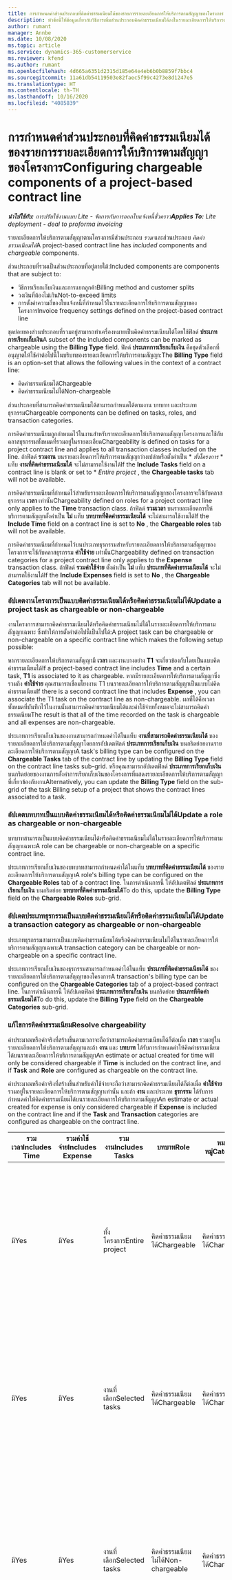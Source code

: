 ```yaml
---
title: การกำหนดค่าส่วนประกอบที่คิดค่าธรรมเนียมได้ของรายการรายละเอียดการให้บริการตามสัญญาของโครงการ
description: หัวข้อนี้ให้ข้อมูลเกี่ยวกับวิธีการเพิ่มส่วนประกอบคิดค่าธรรมเนียมได้ลงในรายละเอียดการให้บริการตามสัญญาใน Project Operations
author: rumant
manager: Annbe
ms.date: 10/08/2020
ms.topic: article
ms.service: dynamics-365-customerservice
ms.reviewer: kfend
ms.author: rumant
ms.openlocfilehash: 4d665a6351d2315d185e64e4eb6b0b8859f7bbc4
ms.sourcegitcommit: 11a61db54119503e82faec5f99c4273e8d1247e5
ms.translationtype: HT
ms.contentlocale: th-TH
ms.lasthandoff: 10/16/2020
ms.locfileid: "4085839"
---
```

# <a name="configuring-chargeable-components-of-a-project-based-contract-line"></a><span data-ttu-id="5b603-103">การกำหนดค่าส่วนประกอบที่คิดค่าธรรมเนียมได้ของรายการรายละเอียดการให้บริการตามสัญญาของโครงการ</span><span class="sxs-lookup"><span data-stu-id="5b603-103">Configuring chargeable components of a project-based contract line</span></span>

<span data-ttu-id="5b603-104">_**นำไปใช้กับ:** การปรับใช้งานแบบ Lite - จัดการกับการออกใบแจ้งหนี้ชั่วคราว_</span><span class="sxs-lookup"><span data-stu-id="5b603-104">_**Applies To:** Lite deployment - deal to proforma invoicing_</span></span>

<span data-ttu-id="5b603-105">รายละเอียดการให้บริการตามสัญญาตามโครงการมีส่วนประกอบ *รวม* และส่วนประกอบ *คิดค่าธรรมเนียมได้*</span><span class="sxs-lookup"><span data-stu-id="5b603-105">A project-based contract line has *included* components and *chargeable* components.</span></span>

<span data-ttu-id="5b603-106">ส่วนประกอบที่รวมเป็นส่วนประกอบที่อยู่ภายใต้:</span><span class="sxs-lookup"><span data-stu-id="5b603-106">Included components are components that are subject to:</span></span>

  - <span data-ttu-id="5b603-107">วิธีการเรียกเก็บเงินและการแยกลูกค้า</span><span class="sxs-lookup"><span data-stu-id="5b603-107">Billing method and customer splits</span></span>
  - <span data-ttu-id="5b603-108">วงเงินที่ต้องไม่เกิน</span><span class="sxs-lookup"><span data-stu-id="5b603-108">Not-to-exceed limits</span></span> 
  - <span data-ttu-id="5b603-109">การตั้งค่าความถี่ของใบแจ้งหนี้ที่กำหนดไว้ในรายละเอียดการให้บริการตามสัญญาของโครงการ</span><span class="sxs-lookup"><span data-stu-id="5b603-109">Invoice frequency settings defined on the project-based contract line</span></span>

<span data-ttu-id="5b603-110">ชุดย่อยของส่วนประกอบที่รวมอยู่สามารถทำเครื่องหมายเป็นคิดค่าธรรมเนียมได้โดยใช้ฟิลด์ **ประเภทการเรียกเก็บเงิน**</span><span class="sxs-lookup"><span data-stu-id="5b603-110">A subset of the included components can be marked as chargeable using the **Billing Type** field.</span></span> <span data-ttu-id="5b603-111">ฟิลด์ **ประเภทการเรียกเก็บเงิน** คือชุดตัวเลือกที่อนุญาตให้ใช้ค่าต่อไปนี้ในบริบทของรายละเอียดการให้บริการตามสัญญา:</span><span class="sxs-lookup"><span data-stu-id="5b603-111">The **Billing Type** field is an option-set that allows the following values in the context of a contract line:</span></span>

  - <span data-ttu-id="5b603-112">คิดค่าธรรมเนียมได้</span><span class="sxs-lookup"><span data-stu-id="5b603-112">Chargeable</span></span>
  - <span data-ttu-id="5b603-113">คิดค่าธรรมเนียมไม่ได้</span><span class="sxs-lookup"><span data-stu-id="5b603-113">Non-chargeable</span></span>

<span data-ttu-id="5b603-114">ส่วนประกอบที่สามารถคิดค่าธรรมเนียมได้สามารถกำหนดได้ตามงาน บทบาท และประเภทธุรกรรม</span><span class="sxs-lookup"><span data-stu-id="5b603-114">Chargeable components can be defined on tasks, roles, and transaction categories.</span></span>

<span data-ttu-id="5b603-115">การคิดค่าธรรมเนียมถูกกำหนดไว้ในงานสำหรับรายละเอียดการให้บริการตามสัญญาโครงการและใช้กับคลาสธุรกรรมทั้งหมดที่รวมอยู่ในรายละเอียด</span><span class="sxs-lookup"><span data-stu-id="5b603-115">Chargeability is defined on tasks for a project contract line and applies to all transaction classes included on the line.</span></span> <span data-ttu-id="5b603-116">ถ้าฟิลด์ **รวมงาน** บนรายละเอียดการให้บริการตามสัญญาว่างเปล่าหรือตั้งค่าเป็น \* *ทั้งโครงการ* \* แท็บ **งานที่คิดค่าธรรมเนียมได้** จะไม่สามารถใช้งานได้</span><span class="sxs-lookup"><span data-stu-id="5b603-116">If the **Include Tasks** field on a contract line is blank or set to \* *Entire project* , the **Chargeable tasks** tab will not be available.</span></span>

<span data-ttu-id="5b603-117">การคิดค่าธรรมเนียมที่กำหนดไว้สำหรับรายละเอียดการให้บริการตามสัญญาของโครงการจะใช้กับคลาสธุรกรรม **เวลา** เท่านั้น</span><span class="sxs-lookup"><span data-stu-id="5b603-117">Chargeability defined on roles for a project contract line only applies to the **Time** transaction class.</span></span> <span data-ttu-id="5b603-118">ถ้าฟิลด์ **รวมเวลา** บนรายละเอียดการให้บริการตามสัญญาตั้งค่าเป็น **ไม่** แท็บ **บทบาทที่คิดค่าธรรมเนียมได้** จะไม่สามารถใช้งานได้</span><span class="sxs-lookup"><span data-stu-id="5b603-118">If the **Include Time** field on a contract line is set to **No** , the **Chargeable roles** tab will not be available.</span></span>

<span data-ttu-id="5b603-119">การคิดค่าธรรมเนียมที่กำหนดไว้บนประเภทธุรกรรมสำหรับรายละเอียดการให้บริการตามสัญญาของโครงการจะใช้กับคลาสธุรกรรม **ค่าใช้จ่าย** เท่านั้น</span><span class="sxs-lookup"><span data-stu-id="5b603-119">Chargeability defined on transaction categories for a project contract line only applies to the **Expense** transaction class.</span></span> <span data-ttu-id="5b603-120">ถ้าฟิลด์ **รวมค่าใช้จ่าย** ตั้งค่าเป็น **ไม่** แท็บ **ประเภทที่คิดค่าธรรมเนียมได้** จะไม่สามารถใช้งานได้</span><span class="sxs-lookup"><span data-stu-id="5b603-120">If the **Include Expenses** field is set to **No** , the **Chargeable Categories** tab will not be available.</span></span>

### <a name="update-a-project-task-as-chargeable-or-non-chargeable"></a><span data-ttu-id="5b603-121">อัปเดตงานโครงการเป็นแบบคิดค่าธรรมเนียมได้หรือคิดค่าธรรมเนียมไม่ได้</span><span class="sxs-lookup"><span data-stu-id="5b603-121">Update a project task as chargeable or non-chargeable</span></span>

<span data-ttu-id="5b603-122">งานโครงการสามารถคิดค่าธรรมเนียมได้หรือคิดค่าธรรมเนียมไม่ได้ในรายละเอียดการให้บริการตามสัญญาเฉพาะ ซึ่งทำให้การตั้งค่าต่อไปนี้เป็นไปได้:</span><span class="sxs-lookup"><span data-stu-id="5b603-122">A project task can be chargeable or non-chargeable on a specific contract line which makes the following setup possible:</span></span>

<span data-ttu-id="5b603-123">หากรายละเอียดการให้บริการตามสัญญามี **เวลา** และงานบางอย่าง **T1** จะเกี่ยวข้องกับโดยเป็นแบบคิดค่าธรรมเนียมได้</span><span class="sxs-lookup"><span data-stu-id="5b603-123">If a project-based contract line includes **Time** and a certain task, **T1** is associated to it as chargeable.</span></span> <span data-ttu-id="5b603-124">หากมีรายละเอียดการให้บริการตามสัญญาซึ่งรวมถึง **ค่าใช้จ่าย** คุณสามารถเชื่อมโยงงาน T1 บนรายละเอียดการให้บริการตามสัญญาเป็นแบบไม่คิดค่าธรรมเนียม</span><span class="sxs-lookup"><span data-stu-id="5b603-124">If there is a second contract line that includes **Expense** , you can associate the T1 task on the contract line as non-chargeable.</span></span> <span data-ttu-id="5b603-125">ผลที่ได้คือเวลาทั้งหมดที่บันทึกไว้ในงานนั้นสามารถคิดค่าธรรมเนียมได้และค่าใช้จ่ายทั้งหมดจะไม่สามารถคิดค่าธรรมเนียม</span><span class="sxs-lookup"><span data-stu-id="5b603-125">The result is that all of the time recorded on the task is chargeable and all expenses are non-chargeable.</span></span>

<span data-ttu-id="5b603-126">ประเภทการเรียกเก็บเงินของงานสามารถกำหนดค่าได้ในแท็บ **งานที่สามารถคิดค่าธรรมเนียมได้** ของรายละเอียดการให้บริการตามสัญญาโดยการอัปเดตฟิลด์ **ประเภทการเรียกเก็บเงิน** บนกริดย่อยงานรายละเอียดการให้บริการตามสัญญา</span><span class="sxs-lookup"><span data-stu-id="5b603-126">A task's billing type can be configured on the **Chargeable Tasks** tab of the contract line by updating the **Billing Type** field on the contract line tasks sub-grid.</span></span> <span data-ttu-id="5b603-127">หรือคุณสามารถอัปเดตฟิลด์ **ประเภทการเรียกเก็บเงิน** บนกริดย่อยของงานการตั้งค่าการเรียกเก็บเงินของโครงการที่แสดงรายละเอียดการให้บริการตามสัญญาที่เกี่ยวข้องกับงาน</span><span class="sxs-lookup"><span data-stu-id="5b603-127">Alternatively, you can update the **Billing Type** field on the sub-grid of the task Billing setup of a project that shows the contract lines associated to a task.</span></span>

### <a name="update-a-role-as-chargeable-or-non-chargeable"></a><span data-ttu-id="5b603-128">อัปเดตบทบาทเป็นแบบคิดค่าธรรมเนียมได้หรือคิดค่าธรรมเนียมไม่ได้</span><span class="sxs-lookup"><span data-stu-id="5b603-128">Update a role as chargeable or non-chargeable</span></span>

<span data-ttu-id="5b603-129">บทบาทสามารถเป็นแบบคิดค่าธรรมเนียมได้หรือคิดค่าธรรมเนียมไม่ได้ในรายละเอียดการให้บริการตามสัญญาเฉพาะ</span><span class="sxs-lookup"><span data-stu-id="5b603-129">A role can be chargeable or non-chargeable on a specific contract line.</span></span>

<span data-ttu-id="5b603-130">ประเภทการเรียกเก็บเงินของบทบาทสามารถกำหนดค่าได้ในแท็บ **บทบาทที่คิดค่าธรรมเนียมได้** ของรายละเอียดการให้บริการตามสัญญา</span><span class="sxs-lookup"><span data-stu-id="5b603-130">A role's billing type can be configured on the **Chargeable Roles** tab of a contract line.</span></span> <span data-ttu-id="5b603-131">ในการดำเนินการนี้ ให้อัปเดตฟิลด์ **ประเภทการเรียกเก็บเงิน** บนกริดย่อย **บทบาทที่คิดค่าธรรมเนียมได้**</span><span class="sxs-lookup"><span data-stu-id="5b603-131">To do this, update the **Billing Type** field on the **Chargeable Roles** sub-grid.</span></span>

### <a name="update-a-transaction-category-as-chargeable-or-non-chargeable"></a><span data-ttu-id="5b603-132">อัปเดตประเภทธุรกรรมเป็นแบบคิดค่าธรรมเนียมได้หรือคิดค่าธรรมเนียมไม่ได้</span><span class="sxs-lookup"><span data-stu-id="5b603-132">Update a transaction category as chargeable or non-chargeable</span></span>

<span data-ttu-id="5b603-133">ประเภทธุรกรรมสามารถเป็นแบบคิดค่าธรรมเนียมได้หรือคิดค่าธรรมเนียมไม่ได้ในรายละเอียดการให้บริการตามสัญญาเฉพาะ</span><span class="sxs-lookup"><span data-stu-id="5b603-133">A transaction category can be chargeable or non-chargeable on a specific contract line.</span></span>

<span data-ttu-id="5b603-134">ประเภทการเรียกเก็บเงินของธุรกรรมสามารถกำหนดค่าได้ในแท็บ **ประเภทที่คิดค่าธรรมเนียมได้** ของรายละเอียดการให้บริการตามสัญญาของโครงการ</span><span class="sxs-lookup"><span data-stu-id="5b603-134">A transaction's billing type can be configured on the **Chargeable Categories** tab of a project-based contract line.</span></span> <span data-ttu-id="5b603-135">ในการดำเนินการนี้ ให้อัปเดตฟิลด์ **ประเภทการเรียกเก็บเงิน** บนกริดย่อย **ประเภทที่คิดค่าธรรมเนียมได้**</span><span class="sxs-lookup"><span data-stu-id="5b603-135">To do this, update the **Billing Type** field on the **Chargeable Categories** sub-grid.</span></span>

### <a name="resolve-chargeability"></a><span data-ttu-id="5b603-136">แก้ไขการคิดค่าธรรมเนียม</span><span class="sxs-lookup"><span data-stu-id="5b603-136">Resolve chargeability</span></span>

<span data-ttu-id="5b603-137">ค่าประมาณหรือค่าจริงที่สร้างขึ้นตามเวลาจะถือว่าสามารถคิดค่าธรรมเนียมได้ก็ต่อเมื่อ **เวลา** รวมอยู่ในรายละเอียดการให้บริการตามสัญญาและถ้า **งาน** และ **บทบาท** ได้รับการกำหนดค่าให้คิดค่าธรรมเนียมได้บนรายละเอียดการให้บริการตามสัญญา</span><span class="sxs-lookup"><span data-stu-id="5b603-137">An estimate or actual created for time will only be considered chargeable if **Time** is included on the contract line, and if **Task** and **Role** are configured as chargeable on the contract line.</span></span>

<span data-ttu-id="5b603-138">ค่าประมาณหรือค่าจริงที่สร้างขึ้นสำหรับค่าใช้จ่ายจะถือว่าสามารถคิดค่าธรรมเนียมได้ก็ต่อเมื่อ **ค่าใช้จ่าย** รวมอยู่ในรายละเอียดการให้บริการตามสัญญาเท่านั้น และถ้า **งาน** และประเภท **ธุรกรรม** ได้รับการกำหนดค่าให้คิดค่าธรรมเนียมได้บนรายละเอียดการให้บริการตามสัญญา</span><span class="sxs-lookup"><span data-stu-id="5b603-138">An estimate or actual created for expense is only considered chargeable if **Expense** is included on the contract line and if the **Task** and **Transaction** categories are configured as chargeable on the contract line.</span></span>


| <span data-ttu-id="5b603-139">รวมเวลา</span><span class="sxs-lookup"><span data-stu-id="5b603-139">Includes Time</span></span> | <span data-ttu-id="5b603-140">รวมค่าใช้จ่าย</span><span class="sxs-lookup"><span data-stu-id="5b603-140">Includes Expense</span></span> | <span data-ttu-id="5b603-141">รวมงาน</span><span class="sxs-lookup"><span data-stu-id="5b603-141">Includes Tasks</span></span> | <span data-ttu-id="5b603-142">บทบาท</span><span class="sxs-lookup"><span data-stu-id="5b603-142">Role</span></span>           | <span data-ttu-id="5b603-143">หมวดหมู่</span><span class="sxs-lookup"><span data-stu-id="5b603-143">Category</span></span>       | <span data-ttu-id="5b603-144">งาน</span><span class="sxs-lookup"><span data-stu-id="5b603-144">Task</span></span>                                                                                                      |
|---------------|------------------|----------------|----------------|----------------|-----------------------------------------------------------------------------------------------------------|
| <span data-ttu-id="5b603-145">มี</span><span class="sxs-lookup"><span data-stu-id="5b603-145">Yes</span></span>           | <span data-ttu-id="5b603-146">มี</span><span class="sxs-lookup"><span data-stu-id="5b603-146">Yes</span></span>              | <span data-ttu-id="5b603-147">ทั้งโครงการ</span><span class="sxs-lookup"><span data-stu-id="5b603-147">Entire project</span></span> | <span data-ttu-id="5b603-148">คิดค่าธรรมเนียมได้</span><span class="sxs-lookup"><span data-stu-id="5b603-148">Chargeable</span></span>     | <span data-ttu-id="5b603-149">คิดค่าธรรมเนียมได้</span><span class="sxs-lookup"><span data-stu-id="5b603-149">Chargeable</span></span>     | <span data-ttu-id="5b603-150">การเรียกเก็บเงินตามเวลาจริง: **คิดค่าธรรมเนียมได้**</span><span class="sxs-lookup"><span data-stu-id="5b603-150">Billing on a Time actual: **Chargeable**</span></span> </br> <span data-ttu-id="5b603-151">ประเภทการเรียกเก็บเงินสำหรับค่าใช้จ่ายจริง: **คิดค่าธรรมเนียมได้**</span><span class="sxs-lookup"><span data-stu-id="5b603-151">Billing type on Expense actual: **Chargeable**</span></span>           |
| <span data-ttu-id="5b603-152">มี</span><span class="sxs-lookup"><span data-stu-id="5b603-152">Yes</span></span>           | <span data-ttu-id="5b603-153">มี</span><span class="sxs-lookup"><span data-stu-id="5b603-153">Yes</span></span>              | <span data-ttu-id="5b603-154">งานที่เลือก</span><span class="sxs-lookup"><span data-stu-id="5b603-154">Selected tasks</span></span> | <span data-ttu-id="5b603-155">คิดค่าธรรมเนียมได้</span><span class="sxs-lookup"><span data-stu-id="5b603-155">Chargeable</span></span>     | <span data-ttu-id="5b603-156">คิดค่าธรรมเนียมได้</span><span class="sxs-lookup"><span data-stu-id="5b603-156">Chargeable</span></span>     | <span data-ttu-id="5b603-157">การเรียกเก็บเงินตามเวลาจริง: **คิดค่าธรรมเนียมได้**</span><span class="sxs-lookup"><span data-stu-id="5b603-157">Billing on a Time actual: **Chargeable**</span></span> </br> <span data-ttu-id="5b603-158">ประเภทการเรียกเก็บเงินสำหรับค่าใช้จ่ายจริง: **คิดค่าธรรมเนียมได้**</span><span class="sxs-lookup"><span data-stu-id="5b603-158">Billing type on Expense actual: **Chargeable**</span></span>           |
| <span data-ttu-id="5b603-159">มี</span><span class="sxs-lookup"><span data-stu-id="5b603-159">Yes</span></span>           | <span data-ttu-id="5b603-160">มี</span><span class="sxs-lookup"><span data-stu-id="5b603-160">Yes</span></span>              | <span data-ttu-id="5b603-161">งานที่เลือก</span><span class="sxs-lookup"><span data-stu-id="5b603-161">Selected tasks</span></span> | <span data-ttu-id="5b603-162">คิดค่าธรรมเนียมไม่ได้</span><span class="sxs-lookup"><span data-stu-id="5b603-162">Non-chargeable</span></span> | <span data-ttu-id="5b603-163">คิดค่าธรรมเนียมได้</span><span class="sxs-lookup"><span data-stu-id="5b603-163">Chargeable</span></span>     | <span data-ttu-id="5b603-164">การเรียกเก็บเงินตามเวลาจริง: **คิดค่าธรรมเนียมไม่ได้**</span><span class="sxs-lookup"><span data-stu-id="5b603-164">Billing on a Time actual: **Non-chargeable**</span></span> </br> <span data-ttu-id="5b603-165">ประเภทการเรียกเก็บเงินสำหรับค่าใช้จ่ายจริง: **คิดค่าธรรมเนียมได้**</span><span class="sxs-lookup"><span data-stu-id="5b603-165">Billing type on Expense actual: **Chargeable**</span></span>       |
| <span data-ttu-id="5b603-166">มี</span><span class="sxs-lookup"><span data-stu-id="5b603-166">Yes</span></span>           | <span data-ttu-id="5b603-167">มี</span><span class="sxs-lookup"><span data-stu-id="5b603-167">Yes</span></span>              | <span data-ttu-id="5b603-168">งานที่เลือก</span><span class="sxs-lookup"><span data-stu-id="5b603-168">Selected tasks</span></span> | <span data-ttu-id="5b603-169">คิดค่าธรรมเนียมได้</span><span class="sxs-lookup"><span data-stu-id="5b603-169">Chargeable</span></span>     | <span data-ttu-id="5b603-170">คิดค่าธรรมเนียมได้</span><span class="sxs-lookup"><span data-stu-id="5b603-170">Chargeable</span></span>     | <span data-ttu-id="5b603-171">การเรียกเก็บเงินตามเวลาจริง: **คิดค่าธรรมเนียมไม่ได้**</span><span class="sxs-lookup"><span data-stu-id="5b603-171">Billing on a Time actual: **Non-chargeable**</span></span> </br> <span data-ttu-id="5b603-172">ประเภทการเรียกเก็บเงินสำหรับค่าใช้จ่ายจริง: **คิดค่าธรรมเนียมไม่ได้**</span><span class="sxs-lookup"><span data-stu-id="5b603-172">Billing type on Expense actual:   **Non-chargeable**</span></span> |
| <span data-ttu-id="5b603-173">มี</span><span class="sxs-lookup"><span data-stu-id="5b603-173">Yes</span></span>           | <span data-ttu-id="5b603-174">มี</span><span class="sxs-lookup"><span data-stu-id="5b603-174">Yes</span></span>              | <span data-ttu-id="5b603-175">งานที่เลือก</span><span class="sxs-lookup"><span data-stu-id="5b603-175">Selected tasks</span></span> | <span data-ttu-id="5b603-176">คิดค่าธรรมเนียมไม่ได้</span><span class="sxs-lookup"><span data-stu-id="5b603-176">Non-chargeable</span></span> | <span data-ttu-id="5b603-177">คิดค่าธรรมเนียมได้</span><span class="sxs-lookup"><span data-stu-id="5b603-177">Chargeable</span></span>     | <span data-ttu-id="5b603-178">การเรียกเก็บเงินตามเวลาจริง: **คิดค่าธรรมเนียมไม่ได้**</span><span class="sxs-lookup"><span data-stu-id="5b603-178">Billing on a Time actual: **Non-chargeable**</span></span> </br> <span data-ttu-id="5b603-179">ประเภทการเรียกเก็บเงินสำหรับค่าใช้จ่ายจริง: **คิดค่าธรรมเนียมไม่ได้**</span><span class="sxs-lookup"><span data-stu-id="5b603-179">Billing type on Expense actual:   **Non-chargeable**</span></span> |
| <span data-ttu-id="5b603-180">มี</span><span class="sxs-lookup"><span data-stu-id="5b603-180">Yes</span></span>           | <span data-ttu-id="5b603-181">มี</span><span class="sxs-lookup"><span data-stu-id="5b603-181">Yes</span></span>              | <span data-ttu-id="5b603-182">งานที่เลือก</span><span class="sxs-lookup"><span data-stu-id="5b603-182">Selected tasks</span></span> | <span data-ttu-id="5b603-183">คิดค่าธรรมเนียมไม่ได้</span><span class="sxs-lookup"><span data-stu-id="5b603-183">Non-chargeable</span></span> | <span data-ttu-id="5b603-184">คิดค่าธรรมเนียมไม่ได้</span><span class="sxs-lookup"><span data-stu-id="5b603-184">Non-chargeable</span></span> | <span data-ttu-id="5b603-185">การเรียกเก็บเงินตามเวลาจริง: **คิดค่าธรรมเนียมไม่ได้**</span><span class="sxs-lookup"><span data-stu-id="5b603-185">Billing on a Time actual: **Non-chargeable**</span></span> </br> <span data-ttu-id="5b603-186">ประเภทการเรียกเก็บเงินสำหรับค่าใช้จ่ายจริง: **คิดค่าธรรมเนียมไม่ได้**</span><span class="sxs-lookup"><span data-stu-id="5b603-186">Billing type on Expense actual:   **Non-chargeable**</span></span> |
| <span data-ttu-id="5b603-187">No</span><span class="sxs-lookup"><span data-stu-id="5b603-187">No</span></span>            | <span data-ttu-id="5b603-188">มี</span><span class="sxs-lookup"><span data-stu-id="5b603-188">Yes</span></span>              | <span data-ttu-id="5b603-189">ทั้งโครงการ</span><span class="sxs-lookup"><span data-stu-id="5b603-189">Entire project</span></span> | <span data-ttu-id="5b603-190">ไม่สามารถตั้งค่าได้</span><span class="sxs-lookup"><span data-stu-id="5b603-190">Can't be set</span></span>   | <span data-ttu-id="5b603-191">คิดค่าธรรมเนียมได้</span><span class="sxs-lookup"><span data-stu-id="5b603-191">Chargeable</span></span>     | <span data-ttu-id="5b603-192">การเรียกเก็บเงินตามเวลาจริง: **ไม่พร้อมใช้งาน**</span><span class="sxs-lookup"><span data-stu-id="5b603-192">Billing on a Time actual: **Not available**</span></span></br><span data-ttu-id="5b603-193">ประเภทการเรียกเก็บเงินสำหรับค่าใช้จ่ายจริง: **คิดค่าธรรมเนียมได้**</span><span class="sxs-lookup"><span data-stu-id="5b603-193">Billing type on Expense actual: **Chargeable**</span></span>          |
| <span data-ttu-id="5b603-194">No</span><span class="sxs-lookup"><span data-stu-id="5b603-194">No</span></span>            | <span data-ttu-id="5b603-195">มี</span><span class="sxs-lookup"><span data-stu-id="5b603-195">Yes</span></span>              | <span data-ttu-id="5b603-196">ทั้งโครงการ</span><span class="sxs-lookup"><span data-stu-id="5b603-196">Entire project</span></span> | <span data-ttu-id="5b603-197">ไม่สามารถตั้งค่าได้</span><span class="sxs-lookup"><span data-stu-id="5b603-197">Can't be set</span></span>   | <span data-ttu-id="5b603-198">คิดค่าธรรมเนียมไม่ได้</span><span class="sxs-lookup"><span data-stu-id="5b603-198">Non-chargeable</span></span> | <span data-ttu-id="5b603-199">การเรียกเก็บเงินตามเวลาจริง: **ไม่พร้อมใช้งาน**</span><span class="sxs-lookup"><span data-stu-id="5b603-199">Billing on a Time actual: **Not available**</span></span></br> <span data-ttu-id="5b603-200">ประเภทการเรียกเก็บเงินสำหรับค่าใช้จ่ายจริง: **คิดค่าธรรมเนียมไม่ได้**</span><span class="sxs-lookup"><span data-stu-id="5b603-200">Billing type on Expense actual: **Non-chargeable**</span></span>     |
| <span data-ttu-id="5b603-201">มี</span><span class="sxs-lookup"><span data-stu-id="5b603-201">Yes</span></span>           | <span data-ttu-id="5b603-202">No</span><span class="sxs-lookup"><span data-stu-id="5b603-202">No</span></span>               | <span data-ttu-id="5b603-203">ทั้งโครงการ</span><span class="sxs-lookup"><span data-stu-id="5b603-203">Entire project</span></span> | <span data-ttu-id="5b603-204">คิดค่าธรรมเนียมได้</span><span class="sxs-lookup"><span data-stu-id="5b603-204">Chargeable</span></span>     | <span data-ttu-id="5b603-205">ไม่สามารถตั้งค่าได้</span><span class="sxs-lookup"><span data-stu-id="5b603-205">Can't be set</span></span>   | <span data-ttu-id="5b603-206">การเรียกเก็บเงินตามเวลาจริง: **คิดค่าธรรมเนียมได้**</span><span class="sxs-lookup"><span data-stu-id="5b603-206">Billing on a Time actual: **Chargeable**</span></span> </br> <span data-ttu-id="5b603-207">ประเภทการเรียกเก็บเงินสำหรับค่าใช้จ่ายจริง: **ไม่พร้อมใช้งาน**</span><span class="sxs-lookup"><span data-stu-id="5b603-207">Billing type on Expense actual: **Not available**</span></span>        |
| <span data-ttu-id="5b603-208">มี</span><span class="sxs-lookup"><span data-stu-id="5b603-208">Yes</span></span>           | <span data-ttu-id="5b603-209">No</span><span class="sxs-lookup"><span data-stu-id="5b603-209">No</span></span>               | <span data-ttu-id="5b603-210">ทั้งโครงการ</span><span class="sxs-lookup"><span data-stu-id="5b603-210">Entire project</span></span> | <span data-ttu-id="5b603-211">คิดค่าธรรมเนียมไม่ได้</span><span class="sxs-lookup"><span data-stu-id="5b603-211">Non-chargeable</span></span> | <span data-ttu-id="5b603-212">ไม่สามารถตั้งค่าได้</span><span class="sxs-lookup"><span data-stu-id="5b603-212">Can't be set</span></span>   | <span data-ttu-id="5b603-213">การเรียกเก็บเงินตามเวลาจริง: **คิดค่าธรรมเนียมไม่ได้**</span><span class="sxs-lookup"><span data-stu-id="5b603-213">Billing on a Time actual: **Non-chargeable**</span></span> </br><span data-ttu-id="5b603-214">ประเภทการเรียกเก็บเงินสำหรับค่าใช้จ่ายจริง: **ไม่พร้อมใช้งาน**</span><span class="sxs-lookup"><span data-stu-id="5b603-214">Billing type on Expense actual: **Not   available**</span></span>   |
